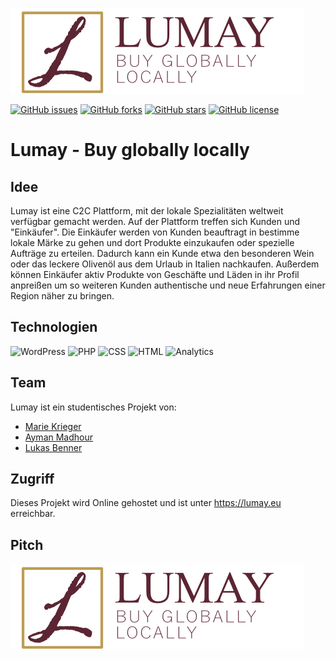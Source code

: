 ![Logo](Resources/media/logo.png)

[![GitHub issues](https://img.shields.io/github/issues/BennerLukas/Lumay)](https://github.com/BennerLukas/Lumay/issues)
[![GitHub forks](https://img.shields.io/github/forks/BennerLukas/Lumay)](https://github.com/BennerLukas/Lumay/network)
[![GitHub stars](https://img.shields.io/github/stars/BennerLukas/Lumay)](https://github.com/BennerLukas/Lumay/stargazers)
[![GitHub license](https://img.shields.io/github/license/BennerLukas/Lumay)](https://github.com/BennerLukas/Lumay)

# Lumay - Buy globally locally

## Idee

Lumay ist eine C2C Plattform, mit der lokale Spezialitäten weltweit verfügbar gemacht werden. Auf der Plattform treffen sich Kunden und "Einkäufer". Die Einkäufer werden von Kunden beauftragt in bestimme lokale Märke zu gehen und dort Produkte einzukaufen oder spezielle Aufträge zu erteilen. Dadurch kann ein Kunde etwa den besonderen Wein oder das leckere Olivenöl aus dem Urlaub in Italien nachkaufen. Außerdem können Einkäufer aktiv Produkte von Geschäfte und Läden in ihr Profil anpreißen um so weiteren Kunden authentische und neue Erfahrungen einer Region näher zu bringen.

## Technologien

![WordPress](https://img.shields.io/badge/Tool-Wordpress-red?style=flat&logo=wordpress)
![PHP](https://img.shields.io/badge/Language-php-red?style=flat&logo=php)
![CSS](https://img.shields.io/badge/Styling-CSS-red?style=flat&logo=css3)
![HTML](https://img.shields.io/badge/Styling-HTML-red?style=flat&logo=html5)
![Analytics](https://img.shields.io/badge/Analyctics-Google-red?style=flat&logo=Google-Analytics)

## Team

Lumay ist ein studentisches Projekt von:
- [Marie Krieger](https://github.com/mk101101)
- [Ayman Madhour](https://github.com/Madhour)
- [Lukas Benner](https://github.com/BennerLukas)

## Zugriff

Dieses Projekt wird Online gehostet und ist unter https://lumay.eu erreichbar.

## Pitch

[![Watch the Video](Resources/media/logo.png)](https://www.youtube.com/watch?v=JGmoWBUvoB0)